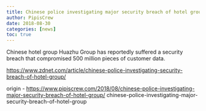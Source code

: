 ```yaml
---
title: Chinese police investigating major security breach of hotel group
author: PipisCrew
date: 2018-08-30
categories: [news]
toc: true
---
```


Chinese hotel group Huazhu Group has reportedly suffered a security breach that compromised 500 million pieces of customer data. 

https://www.zdnet.com/article/chinese-police-investigating-security-breach-of-hotel-group/

origin - https://www.pipiscrew.com/2018/08/chinese-police-investigating-major-security-breach-of-hotel-group/ chinese-police-investigating-major-security-breach-of-hotel-group